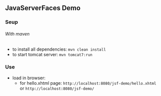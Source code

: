 ## JavaServerFaces Demo


### Seup

###### With maven

- to install all dependencies: `mvn clean install`
- to start tomcat server: `mvn tomcat7:run`


### Use

- load in browser:
  - for hello.xhtml page: `http://localhost:8080/jsf-demo/hello.xhtml` or `http://localhost:8080/jsf-demo/`
  

